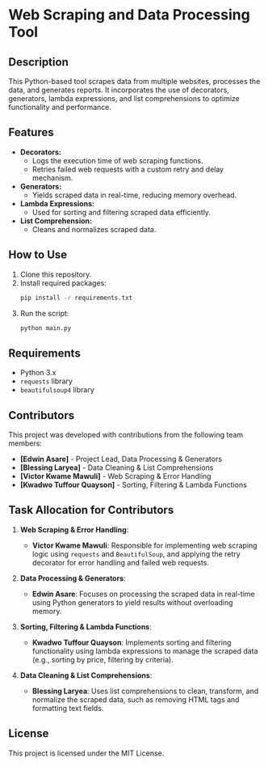 # Web Scraping and Data Processing Tool 

## Description
This Python-based tool scrapes data from multiple websites, processes the data, and generates reports. It incorporates the use of decorators, generators, lambda expressions, and list comprehensions to optimize functionality and performance.

## Features
- **Decorators:**
  - Logs the execution time of web scraping functions.
  - Retries failed web requests with a custom retry and delay mechanism.
- **Generators:**
  - Yields scraped data in real-time, reducing memory overhead.
- **Lambda Expressions:**
  - Used for sorting and filtering scraped data efficiently.
- **List Comprehension:**
  - Cleans and normalizes scraped data.

## How to Use
1. Clone this repository.
2. Install required packages:
   ```bash
   pip install -r requirements.txt
   ```
3. Run the script:
   ```bash
   python main.py
   ```

## Requirements
- Python 3.x
- `requests` library
- `beautifulsoup4` library

## Contributors
This project was developed with contributions from the following team members:

- **[Edwin Asare]** - Project Lead, Data Processing & Generators
- **[Blessing Laryea]** - Data Cleaning & List Comprehensions
- **[Victor Kwame Mawuli]** - Web Scraping & Error Handling
- **[Kwadwo Tuffour Quayson]** - Sorting, Filtering & Lambda Functions

## Task Allocation for Contributors

1. **Web Scraping & Error Handling**:
   - **Victor Kwame Mawuli**: Responsible for implementing web scraping logic using `requests` and `BeautifulSoup`, and applying the retry decorator for error handling and failed web requests.

2. **Data Processing & Generators**:
   - **Edwin Asare**: Focuses on processing the scraped data in real-time using Python generators to yield results without overloading memory.

3. **Sorting, Filtering & Lambda Functions**:
   - **Kwadwo Tuffour Quayson**: Implements sorting and filtering functionality using lambda expressions to manage the scraped data (e.g., sorting by price, filtering by criteria).

4. **Data Cleaning & List Comprehensions**:
   - **Blessing Laryea**: Uses list comprehensions to clean, transform, and normalize the scraped data, such as removing HTML tags and formatting text fields.

## License
This project is licensed under the MIT License.
